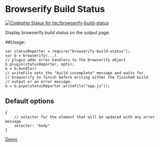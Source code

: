 # Browserify Build Status

[ ![Codeship Status for tqc/browserify-build-status](https://codeship.com/projects/f095f840-7927-0133-491f-2292869b3ab0/status?branch=master)](https://codeship.com/projects/118681)

Display browserify build status on the output page.

##Usage:

    var statusReporter = require("browserify-build-status");
    var b = browserify(...)
    // plugin adds error handlers to the browserify object
    b.plugin(statusReporter, opts);
    b = b.bundle()
    // writeFile sets the "build incomplete" message and waits for 
    // browserify to finish before writing either the finished build 
    // output or an error message.
    b = b.pipe(statusReporter.writeFile("app.js"));

## Default options

    {
        // selector for the element that will be updated with any error message
        selector: "body"
    }


[Demo](http://tqc.github.io/browserify-build-status)
